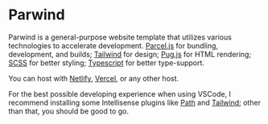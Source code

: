 # Parwind

Parwind is a general-purpose website template that utilizes various technologies to accelerate development. [Parcel.js](https://parceljs.org/) for bundling, development, and builds; [Tailwind](https://tailwindcss.com/) for design; [Pug.js](https://pugjs.org/) for HTML rendering; [SCSS](https://sass-lang.com/) for better styling; [Typescript](https://www.typescriptlang.org/) for better type-support.

You can host with [Netlify](https://www.netlify.com/), [Vercel](https://vercel.com/), or any other host.

For the best possible developing experience when using VSCode, I recommend installing some Intellisense plugins like [Path](https://marketplace.visualstudio.com/items?itemName=christian-kohler.path-intellisense) and [Tailwind](https://marketplace.visualstudio.com/items?itemName=bradlc.vscode-tailwindcss); other than that, you should be good to go.
